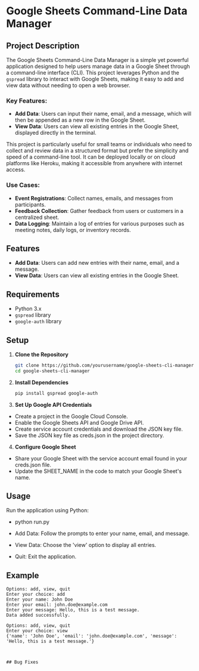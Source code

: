 # Google Sheets Command-Line Data Manager


## Project Description

The Google Sheets Command-Line Data Manager is a simple yet powerful application designed to help users manage data in a Google Sheet through a command-line interface (CLI). This project leverages Python and the `gspread` library to interact with Google Sheets, making it easy to add and view data without needing to open a web browser.

### Key Features:
- **Add Data**: Users can input their name, email, and a message, which will then be appended as a new row in the Google Sheet.
- **View Data**: Users can view all existing entries in the Google Sheet, displayed directly in the terminal.

This project is particularly useful for small teams or individuals who need to collect and review data in a structured format but prefer the simplicity and speed of a command-line tool. It can be deployed locally or on cloud platforms like Heroku, making it accessible from anywhere with internet access.

### Use Cases:
- **Event Registrations**: Collect names, emails, and messages from participants.
- **Feedback Collection**: Gather feedback from users or customers in a centralized sheet.
- **Data Logging**: Maintain a log of entries for various purposes such as meeting notes, daily logs, or inventory records.


## Features

- **Add Data**: Users can add new entries with their name, email, and a message.
- **View Data**: Users can view all existing entries in the Google Sheet.

## Requirements

- Python 3.x
- `gspread` library
- `google-auth` library

## Setup

1. **Clone the Repository**

   ```bash
   git clone https://github.com/yourusername/google-sheets-cli-manager.git
   cd google-sheets-cli-manager

2. **Install Dependencies**

    ```bash  
    pip install gspread google-auth

3.  **Set Up Google API Credentials**   

- Create a project in the Google Cloud Console.
- Enable the Google Sheets API and Google Drive API.
- Create service account credentials and download the JSON key file.
- Save the JSON key file as creds.json in the project directory.

4.  **Configure Google Sheet**

- Share your Google Sheet with the service account email found in your creds.json file.
- Update the SHEET_NAME in the code to match your Google Sheet's name.

## Usage

Run the application using Python:
- python run.py

- Add Data: Follow the prompts to enter your name, email, and message.
- View Data: Choose the 'view' option to display all entries.
- Quit: Exit the application.

## Example

````
Options: add, view, quit
Enter your choice: add
Enter your name: John Doe
Enter your email: john.doe@example.com
Enter your message: Hello, this is a test message.
Data added successfully.

Options: add, view, quit
Enter your choice: view
{'name': 'John Doe', 'email': 'john.doe@example.com', 'message': 'Hello, this is a test message.'}



## Bug Fixes
